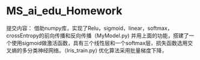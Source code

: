 # MS_ai_edu_Homework
提交内容：
借助numpy库，实现了Relu，sigmoid，linear，softmax，crossEntropy的前向传播和反向传播（MyModel.py)
并用上面的功能，搭建了一个使用sigmoid做激活函数，具有三个线性层和一个softmax层，损失函数选用交叉熵的多分类神经网络。（Iris_train.py)
优化算法采用批量梯度下降，

